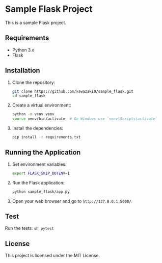 # Sample Flask Project

This is a sample Flask project.

## Requirements

- Python 3.x
- Flask

## Installation

1. Clone the repository:
    ```sh
    git clone https://github.com/kawazaki0/sample_flask.git
    cd sample_flask
    ```

2. Create a virtual environment:
    ```sh
    python -m venv venv
    source venv/bin/activate  # On Windows use `venv\Scripts\activate`
    ```

3. Install the dependencies:
    ```sh
    pip install -r requirements.txt
    ```

## Running the Application

1. Set environment variables:
    ```sh
    export FLASK_SKIP_DOTENV=1
    ```

2. Run the Flask application:
    ```sh
    python sample_flask/app.py
    ```

3. Open your web browser and go to `http://127.0.0.1:5000/`.

## Test

Run the tests:
    ```sh
    pytest
    ```

## License

This project is licensed under the MIT License.
